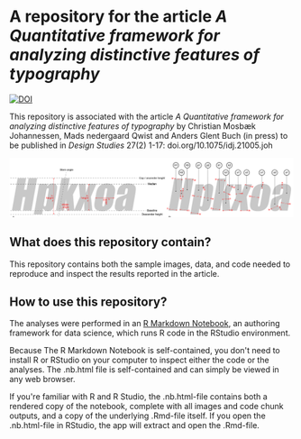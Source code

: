 # A repository for the article *A Quantitative framework for analyzing distinctive features of typography*
[![DOI](https://zenodo.org/badge/549730866.svg)](https://zenodo.org/badge/latestdoi/549730866)

This repository is associated with the article *A Quantitative framework for analyzing distinctive features of typography* by Christian Mosbæk Johannessen, Mads nedergaard Qwist and Anders Glent Buch (in press) to be published in *Design Studies* 27(2) 1-17: doi.org/10.1075/idj.21005.joh

![](image.png)

## What does this repository contain?

This repository contains both the sample images, data, and code needed to reproduce and inspect the results reported in the article.

## How to use this repository?

The analyses were performed in an [R Markdown Notebook](https://rmarkdown.rstudio.com/lesson-10.html), an authoring framework for data science, which runs R code in the RStudio environment.

Because The R Markdown Notebook is self-contained, you don't need to install R or RStudio on your computer to inspect either the code or the analyses. The .nb.html file is self-contained and can simply be viewed in any web browser.

If you're familiar with R and R Studio, the .nb.html-file contains both a rendered copy of the notebook, complete with all images and code chunk outputs, and a copy of the underlying .Rmd-file itself. If you open the .nb.html-file in RStudio, the app will extract and open the .Rmd-file.
